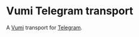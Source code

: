 # Vumi Telegram transport

A [Vumi](http://github.com/praekelt/vumi) transport for [Telegram](http://telegram.org).
